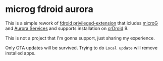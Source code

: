 # microg fdroid aurora

This is a simple rework of [fdroid privileged-extension](https://gitlab.com/fdroid/privileged-extension)
that icludes [microG](https://github.com/microg) and [Aurora Services](https://gitlab.com/AuroraOSS/AuroraServices)
and supports installation on [crDroid](https://crdroid.net/) 9.

This is not a project that I'm gonna support, just sharing my experience.

Only OTA updates will be survived. Trying to do `Local update` will remove installed apps.
